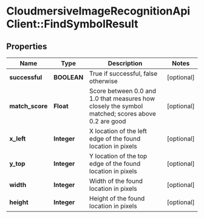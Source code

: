 # CloudmersiveImageRecognitionApiClient::FindSymbolResult

## Properties
Name | Type | Description | Notes
------------ | ------------- | ------------- | -------------
**successful** | **BOOLEAN** | True if successful, false otherwise | [optional] 
**match_score** | **Float** | Score between 0.0 and 1.0 that measures how closely the symbol matched; scores above 0.2 are good | [optional] 
**x_left** | **Integer** | X location of the left edge of the found location in pixels | [optional] 
**y_top** | **Integer** | Y location of the top edge of the found location in pixels | [optional] 
**width** | **Integer** | Width of the found location in pixels | [optional] 
**height** | **Integer** | Height of the found location in pixels | [optional] 


